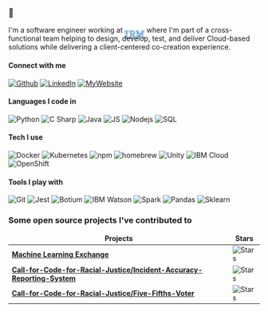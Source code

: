 ### 👋

<p> 
  I'm a software engineer working at <img src="Assets/Images/ibm.svg" width="40" style="margin-bottom:-12px"> where I'm part of a cross-functional team helping to design, develop, test, and deliver Cloud-based solutions while delivering a client-centered co-creation experience. 
</p>

<h4> Connect with me</h4>

<p>
<a href="https://github.com/rafvasq" target="_blank"><img alt="Github" src="https://img.shields.io/badge/GitHub-%2312100E.svg?&style=for-the-badge&logo=Github" /></a> 
<!-- <a href="https://twitter.com/rafvasq" target="_blank"><img alt="Twitter" src="https://img.shields.io/badge/twitter-%231DA1F2.svg?&style=for-the-badge&logo=twitter&logoColor=white" /></a> -->
<a href="https://www.linkedin.com/in/~rafaelvasquez/" target="_blank"><img alt="LinkedIn" src="https://img.shields.io/badge/linkedin-%230077B5.svg?&style=for-the-badge&logo=linkedin" /></a>
<a href="https://rafael-vasquez.com/stuff/" target="_blank"><img alt="MyWebsite" src="https://img.shields.io/badge/my_website-%2312100E.svg?&style=for-the-badge&color=red" /></a>
<!-- <a href="https://medium.com/@th.guibert" target="_blank"><img alt="Medium" src="https://img.shields.io/badge/medium-%2312100E.svg?&style=for-the-badge&logo=medium&logoColor=white" /></a> -->

<h4>Languages I code in</h4>
<p>
<!--   <img alt="React" src="https://img.shields.io/badge/-React-45b8d8?style=flat-square&logo=react&logoColor=white" /> -->
  <img alt="Python" src="https://img.shields.io/badge/Python-3776AB?style=flat&logo=python&logoColor=white" />
  <img alt="C Sharp" src="https://img.shields.io/badge/C%23-239120?style=flat&logo=c-sharp&logoColor=white" />
  <img alt="Java" src="https://img.shields.io/badge/Java-ED8B00?style=flat&logo=java&logoColor=white" />
  <img alt="JS" src="https://img.shields.io/badge/JavaScript-F7DF1E?style=flat&logo=javascript&logoColor=black" />
  <img alt="Nodejs" src="https://img.shields.io/badge/Node.js-43853D?style=flat&logo=node.js&logoColor=white" />
  <img alt="SQL" src="https://img.shields.io/badge/-MySQL-4aadd4?style=flat&logo=MySQL&logoColor=white" />
</p>

<h4>Tech I use</h4>
<p>
  <img alt="Docker" src="https://img.shields.io/badge/-Docker-00008B?style=flat&logo=docker" />
  <img alt="Kubernetes" src="https://img.shields.io/badge/-Kubernetes-A9A9A9?style=flat&logo=kubernetes" />
  <img alt="npm" src="https://img.shields.io/badge/-NPM-CB3837?style=flat&logo=npm" />
  <img alt="homebrew" src="https://img.shields.io/badge/-Homebrew-2e2a24?style=flat&logo=homebrew" />
  <img alt="Unity" src="https://img.shields.io/badge/Unity-FFFFFF.svg?&style=flat&logo=Unity&logoColor=black" />
  <img alt="IBM Cloud" src="https://img.shields.io/badge/IBM_Cloud-informational?style=flat&logo=IBM" />
  <img alt="OpenShift" src="https://img.shields.io/badge/OpenShift-informational?style=flat&logo=redhat&color=red" />
</p>

<h4>Tools I play with</h4>
<p>
  <img alt="Git" src="https://img.shields.io/badge/Git-100000?style=flat&logo=git&logoColor=white" />
  <img alt="Jest" src="https://img.shields.io/badge/Jest-43853D?style=flat&logo=Jest" />
  <img alt="Botium" src="https://img.shields.io/badge/Botium-0000FF?style=flat" />
  <img alt="IBM Watson" src="https://img.shields.io/badge/IBM_Watson-000000?style=flat&logo=IBM-Watson" />
  <img alt="Spark" src="https://img.shields.io/badge/Spark-0d6efd?style=flat&logo=apachespark" />
  <img alt="Pandas" src="https://img.shields.io/badge/pandas-00008B?style=flat&logo=pandas" />
  <img alt="Sklearn" src="https://img.shields.io/badge/sklearn-0000FF?style=flat&logo=scikit-learn" />
<!--   <img alt="AndroidStudio" src="https://img.shields.io/badge/Android_Studio-informational?style=flat-square&logo=Android-Studio&logoColor=white&color=de57be" /> -->
<!--   <img alt="GNU" src="https://img.shields.io/badge/Bash_Scripting-informational?style=flat-square&logo=gnu-bash&logoColor=white&color=e63576" /> -->
</p>

### Some open source projects I've contributed to

<table>
  <thead align="center">
    <tr border: none;>
      <td><b>Projects</b></td>
      <td><b>Stars</b></td>
    </tr>
  </thead>
  <tbody>
    <tr>
      <td><a href="https://github.com/machine-learning-exchange/mlx"><b>Machine Learning Exchange</b></a></td>
      <td><img alt="Stars" src="https://img.shields.io/github/stars/machine-learning-exchange/mlx?style=flat-square&labelColor=343b41"/></td>
    </tr>
    <tr>
      <td><a href="https://github.com/Call-for-Code-for-Racial-Justice/Incident-Accuracy-Reporting-System"><b>Call-for-Code-for-Racial-Justice/Incident-Accuracy-Reporting-System</b></a></td>
      <td><img alt="Stars" src="https://img.shields.io/github/stars/Call-for-Code-for-Racial-Justice/Incident-Accuracy-Reporting-System?style=flat-square&labelColor=343b41"/></td>
    </tr>
    <tr>
      <td><a href="https://github.com/Call-for-Code-for-Racial-Justice/Five-Fifths-Voter"><b>Call-for-Code-for-Racial-Justice/Five-Fifths-Voter</b></a></td>
      <td><img alt="Stars" src="https://img.shields.io/github/stars/Call-for-Code-for-Racial-Justice/Five-Fifths-Voter?style=flat-square&labelColor=343b41"/></td>
    </tr>
  </tbody>
</table>


